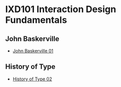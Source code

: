 IXD101 Interaction Design Fundamentals 
======================================

John Baskerville
----------------

- [John Baskerville 01](https://sarahcupples.github.io/john_baskerville/baskerville.html)


History of Type
---------------

- [History of Type 02](https://sarahcupples.github.io/john_baskerville/type.html)